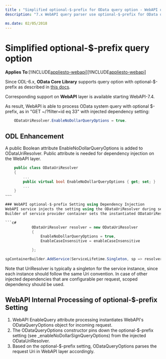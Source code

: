 ```yaml
---
title : "Simplified optional-$-prefix for OData query option - WebAPI queries"
description: "7.x WebAPI query parser use optional-$-prefix for OData query option"

ms.date: 02/05/2018
---
```

# Simplified optional-$-prefix query option 
**Applies To**:[!INCLUDE[appliesto-webapi](../includes/appliesto-webapi-v7.md)][!INCLUDE[appliesto-webapi](../includes/appliesto-webapi-v6.md)]

Since ODL-6.x, **OData Core Library** supports query option with optional-$-prefix as described in [this docs](/odata/odatalib/di-support).

Corresponding support on **WebAPI** layer is available starting WebAPI-7.4.

As result, WebAPI is able to process OData system query with optional $-prefix, as in "GET ~/?filter=id eq 33" with injected dependency setting:
```c#
    ODataUriResolver.EnableNoDollarQueryOptions = true.
```

## ODL Enhancement

A public Boolean attribute EnableNoDollarQueryOptions is added to ODataUriResolver. Public attribute is needed for dependency injection on the WebAPI layer.
```c#
    public class ODataUriResolver
    {
        ...
        public virtual bool EnableNoDollarQueryOptions { get; set; }
        ...
    }
~~~

### WebAPI optional-$-prefix Setting using Dependency Injection
WebAPI service injects the setting using the ODataUriResolver during service initialization:
Builder of service provider container sets the instantiated ODataUriResolver config using dependency injection.

```c#
            ODataUriResolver resolver = new ODataUriResolver
            {
                EnableNoDollarQueryOptions = true,
                EnableCaseInsensitive = enableCaseInsensitive

            };

spContainerBuilder.AddService(ServiceLifetime.Singleton, sp => resolver));
```

Note that UriResolver is typically a singleton for the service instance, since each instance should follow the same Uri convention. In case of other injected dependencies that are configurable per request, scoped dependency should be used.

## WebAPI Internal Processing of optional-$-prefix Setting

1. WebAPI EnableQuery attribute processing instantiates WebAPI's ODataQueryOptions object for incoming request.
2. The ODataQueryOptions constructor pins down the optional-$-prefix setting (see _enableNoDollarSignQueryOptions) from the injected ODataUriResolver.
3. Based on the optional-$-prefix setting, ODataQueryOptions parses the request Uri in WebAPI layer accordingly.
